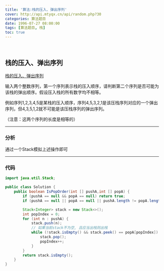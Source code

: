 ```yaml
---
title: '算法:栈的压入、弹出序列'
cover: http://api.mtyqx.cn/api/random.php?30
categories: 算法题目
date: 1996-07-27 08:00:00
tags: [算法题目, 栈]
toc: true
---
```


<br/>

<!--more-->

## 栈的压入、弹出序列

[栈的压入、弹出序列](https://www.nowcoder.com/practice/d77d11405cc7470d82554cb392585106?tpId=13&tqId=11174&tPage=2&rp=1&ru=%2Fta%2Fcoding-interviews&qru=%2Fta%2Fcoding-interviews%2Fquestion-ranking)

输入两个整数序列，第一个序列表示栈的压入顺序，请判断第二个序列是否可能为该栈的弹出顺序。假设压入栈的所有数字均不相等。

例如序列1,2,3,4,5是某栈的压入顺序，序列4,5,3,2,1是该压栈序列对应的一个弹出序列，但4,3,5,1,2就不可能是该压栈序列的弹出序列。

（注意：这两个序列的长度是相等的）

****

### 分析

通过一个Stack模拟上述操作即可

****

### 代码

```java
import java.util.Stack;

public class Solution {
    public boolean IsPopOrder(int [] pushA,int [] popA) {
        if (pushA == null && popA == null) return true;
        if (pushA == null || popA == null || pushA.length != popA.length) return false;

        Stack<Integer> stack = new Stack<>();
        int popIndex = 0;
        for (int n : pushA) {
            stack.push(n);
            // 如果当前stack不为空, 且应当出栈则出栈
            while (!stack.isEmpty() && stack.peek() == popA[popIndex]) {
                stack.pop();
                popIndex++;
            }
        }
        return stack.isEmpty();
    }
}
```


